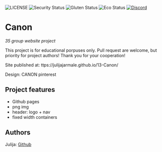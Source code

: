 ![LICENSE](https://img.shields.io/badge/license-MIT-blue.svg?style=flat-square)
![Security Status](https://img.shields.io/security-headers?label=Security&url=https%3A%2F%2Fgithub.com&style=flat-square)
![Gluten Status](https://img.shields.io/badge/Gluten-Free-green.svg)
![Eco Status](https://img.shields.io/badge/ECO-Friendly-green.svg)
[![Discord](https://discord.com/api/guilds/571393319201144843/widget.png)](https://discord.gg/dRwW4rw)

# Canon

_35 group website project_

This project is for educational porpuses only. Pull request are welcome, but priority for project authors! Thank you for your cooperation!

Site published at: ttps://julijajarmale.github.io/13-Canon/

Design: CANON pinterest
## Project features

-   Github pages
-   png img
-   header: logo + nav
-   fixed width containers


## Authors

Julija: [Github](https://github.com/julijajarmale)